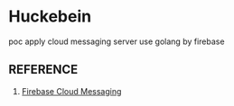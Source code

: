 # Huckebein

poc apply cloud messaging server use golang by firebase

## REFERENCE

1. [Firebase Cloud Messaging](https://firebase.google.com/docs/cloud-messaging/)